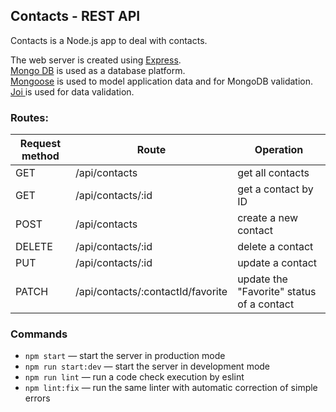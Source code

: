 ## Contacts - REST API

Contacts is a Node.js app to deal with contacts. 

The web server is created using [Express](https://expressjs.com/).<br />[Mongo DB](https://www.mongodb.com/) is used as a database platform.<br />[Mongoose](https://mongoosejs.com/) is used to model application data and for MongoDB validation.<br />[Joi ](https://www.npmjs.com/package/joi) is used for data validation.

### Routes:

|  Request method |  Route | Operation     |
| ---------------- | ------------- | ------------- |
| GET | /api/contacts     | get all contacts  |
| GET | /api/contacts/:id     | get a contact by ID  |
| POST|  /api/contacts     | create a new contact  |
| DELETE | /api/contacts/:id     | delete a contact  |
| PUT |/api/contacts/:id    | update a contact  |
| PATCH |/api/contacts/:contactId/favorite     | update the "Favorite" status of a contact  |

### Commands

- `npm start` &mdash; start the server in production mode 
- `npm run start:dev` &mdash; start the server in development mode
- `npm run lint` &mdash; run a code check execution by eslint
- `npm lint:fix` &mdash; run the same linter with automatic correction of simple errors
